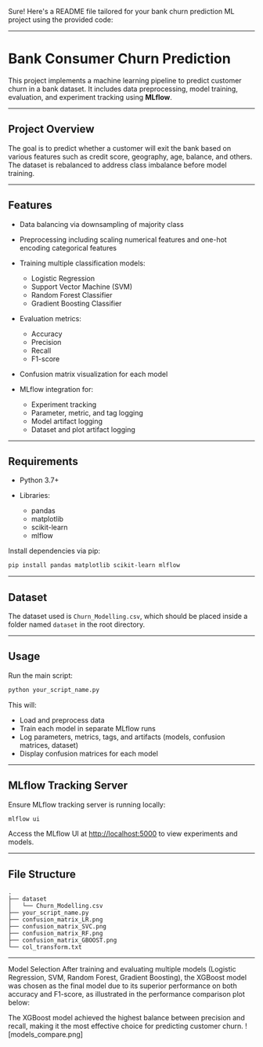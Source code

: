 Sure! Here's a README file tailored for your bank churn prediction ML project using the provided code:

---

# Bank Consumer Churn Prediction

This project implements a machine learning pipeline to predict customer churn in a bank dataset. It includes data preprocessing, model training, evaluation, and experiment tracking using **MLflow**.

---

## Project Overview

The goal is to predict whether a customer will exit the bank based on various features such as credit score, geography, age, balance, and others. The dataset is rebalanced to address class imbalance before model training.

---

## Features

* Data balancing via downsampling of majority class
* Preprocessing including scaling numerical features and one-hot encoding categorical features
* Training multiple classification models:

  * Logistic Regression
  * Support Vector Machine (SVM)
  * Random Forest Classifier
  * Gradient Boosting Classifier
* Evaluation metrics:

  * Accuracy
  * Precision
  * Recall
  * F1-score
* Confusion matrix visualization for each model
* MLflow integration for:

  * Experiment tracking
  * Parameter, metric, and tag logging
  * Model artifact logging
  * Dataset and plot artifact logging

---

## Requirements

* Python 3.7+
* Libraries:

  * pandas
  * matplotlib
  * scikit-learn
  * mlflow

Install dependencies via pip:

```bash
pip install pandas matplotlib scikit-learn mlflow
```

---

## Dataset

The dataset used is `Churn_Modelling.csv`, which should be placed inside a folder named `dataset` in the root directory.

---

## Usage

Run the main script:

```bash
python your_script_name.py
```

This will:

* Load and preprocess data
* Train each model in separate MLflow runs
* Log parameters, metrics, tags, and artifacts (models, confusion matrices, dataset)
* Display confusion matrices for each model

---

## MLflow Tracking Server

Ensure MLflow tracking server is running locally:

```bash
mlflow ui
```

Access the MLflow UI at [http://localhost:5000](http://localhost:5000) to view experiments and models.

---

## File Structure

```
.
├── dataset
│   └── Churn_Modelling.csv
├── your_script_name.py
├── confusion_matrix_LR.png
├── confusion_matrix_SVC.png
├── confusion_matrix_RF.png
├── confusion_matrix_GBOOST.png
└── col_transform.txt
```

---

Model Selection
After training and evaluating multiple models (Logistic Regression, SVM, Random Forest, Gradient Boosting), the XGBoost model was chosen as the final model due to its superior performance on both accuracy and F1-score, as illustrated in the performance comparison plot below:


The XGBoost model achieved the highest balance between precision and recall, making it the most effective choice for predicting customer churn.
![models_compare.png]
